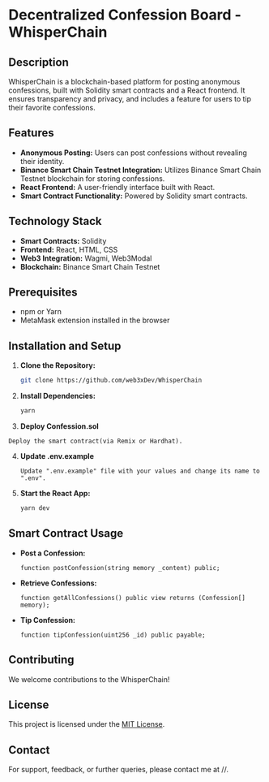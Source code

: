 # Decentralized Confession Board - WhisperChain

## Description

WhisperChain is a blockchain-based platform for posting anonymous confessions, built with Solidity smart contracts and a React frontend. It ensures transparency and privacy, and includes a feature for users to tip their favorite confessions.

## Features

- **Anonymous Posting:** Users can post confessions without revealing their identity.
- **Binance Smart Chain Testnet Integration:** Utilizes Binance Smart Chain Testnet blockchain for storing confessions.
- **React Frontend:** A user-friendly interface built with React.
- **Smart Contract Functionality:** Powered by Solidity smart contracts.

## Technology Stack

- **Smart Contracts:** Solidity
- **Frontend:** React, HTML, CSS
- **Web3 Integration:** Wagmi, Web3Modal
- **Blockchain:** Binance Smart Chain Testnet

## Prerequisites

- npm or Yarn
- MetaMask extension installed in the browser

## Installation and Setup

1. **Clone the Repository:**

   ```bash
   git clone https://github.com/web3xDev/WhisperChain
   ```

2. **Install Dependencies:**

   ```bash
   yarn
   ```

3. **Deploy Confession.sol**

```
Deploy the smart contract(via Remix or Hardhat).
```

4. **Update .env.example**

   ```
   Update ".env.example" file with your values and change its name to ".env".
   ```

5. **Start the React App:**
   ```bash
   yarn dev
   ```

## Smart Contract Usage

- **Post a Confession:**
  ```solidity
  function postConfession(string memory _content) public;
  ```
- **Retrieve Confessions:**
  ```solidity
  function getAllConfessions() public view returns (Confession[] memory);
  ```
- **Tip Confession:**
  ```solidity
  function tipConfession(uint256 _id) public payable;
  ```

## Contributing

We welcome contributions to the WhisperChain!

## License

This project is licensed under the [MIT License](LICENSE).

## Contact

For support, feedback, or further queries, please contact me at //.
